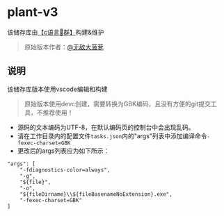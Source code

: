 # plant-v3
该储存库由[【c语言:carrot:群】](https://jq.qq.com/?_wv=1027&k=PFgXdTWT)构建&维护
> 原始版本作者：[@无敌大菠萝](http://wpa.qq.com/msgrd?v=3&uin=610282681&site=qq&menu=yes)

说明
---

该储存库版本使用vscode编辑和构建

> 原始版本使用devc创建，需要转换为GBK编码，且没有方便的git提交工具，不推荐使用！

* 源码的文本编码为UTF-8，在默认编码页的控制台中会出现乱码。
* 请在工作目录内的配置文件`tasks.json`内的"args"列表中添加编译命令`-fexec-charset=GBK`
* 更改后的args列表应为如下所示：
```
"args": [
    "-fdiagnostics-color=always",
    "-g",
    "${file}",
    "-o",
    "${fileDirname}\\${fileBasenameNoExtension}.exe",
    "-fexec-charset=GBK"
]
```
